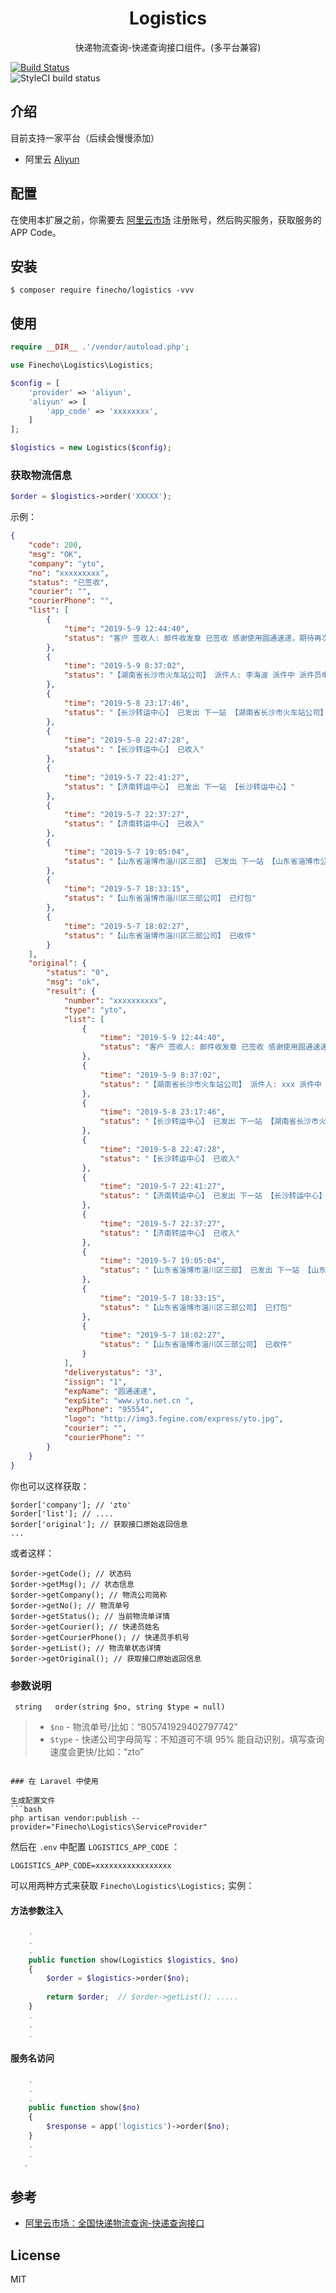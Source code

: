 <h1 align="center">Logistics</h1>

<p align="center">快递物流查询-快递查询接口组件。(多平台兼容)</p>	

 [![Build Status](https://travis-ci.org/finecho/logistics.svg?branch=master)](https://travis-ci.org/finecho/logistics)	
![StyleCI build status](https://github.styleci.io/repos/185047335/shield) 	

 ## 介绍
 
 目前支持一家平台（后续会慢慢添加）
 
 * 阿里云 [Aliyun](https://homenew.console.aliyun.com/)
 
 ## 配置	
 
 在使用本扩展之前，你需要去 [阿里云市场](https://homenew.console.aliyun.com/) 注册账号，然后购买服务，获取服务的 APP Code。	

 ## 安装	

```
$ composer require finecho/logistics -vvv	
```	

 ## 使用	

```php	
require __DIR__ .'/vendor/autoload.php';

use Finecho\Logistics\Logistics;

$config = [
    'provider' => 'aliyun',
    'aliyun' => [
        'app_code' => 'xxxxxxxx',
    ]
];

$logistics = new Logistics($config);
```	

 ###  获取物流信息	

```php	
$order = $logistics->order('XXXXX');	
```	
示例：	

```json	
{
    "code": 200,
    "msg": "OK",
    "company": "yto",
    "no": "xxxxxxxxx",
    "status": "已签收",
    "courier": "",
    "courierPhone": "",
    "list": [
        {
            "time": "2019-5-9 12:44:40",
            "status": "客户 签收人: 邮件收发章 已签收 感谢使用圆通速递，期待再次为您服务"
        },
        {
            "time": "2019-5-9 8:37:02",
            "status": "【湖南省长沙市火车站公司】 派件人: 李海波 派件中 派件员电话18684822604"
        },
        {
            "time": "2019-5-8 23:17:46",
            "status": "【长沙转运中心】 已发出 下一站 【湖南省长沙市火车站公司】"
        },
        {
            "time": "2019-5-8 22:47:28",
            "status": "【长沙转运中心】 已收入"
        },
        {
            "time": "2019-5-7 22:41:27",
            "status": "【济南转运中心】 已发出 下一站 【长沙转运中心】"
        },
        {
            "time": "2019-5-7 22:37:27",
            "status": "【济南转运中心】 已收入"
        },
        {
            "time": "2019-5-7 19:05:04",
            "status": "【山东省淄博市淄川区三部】 已发出 下一站 【山东省淄博市公司】"
        },
        {
            "time": "2019-5-7 18:33:15",
            "status": "【山东省淄博市淄川区三部公司】 已打包"
        },
        {
            "time": "2019-5-7 18:02:27",
            "status": "【山东省淄博市淄川区三部公司】 已收件"
        }
    ],
    "original": {
        "status": "0",
        "msg": "ok",
        "result": {
            "number": "xxxxxxxxxx",
            "type": "yto",
            "list": [
                {
                    "time": "2019-5-9 12:44:40",
                    "status": "客户 签收人: 邮件收发章 已签收 感谢使用圆通速递，期待再次为您服务"
                },
                {
                    "time": "2019-5-9 8:37:02",
                    "status": "【湖南省长沙市火车站公司】 派件人: xxx 派件中 派件员电话xxxx"
                },
                {
                    "time": "2019-5-8 23:17:46",
                    "status": "【长沙转运中心】 已发出 下一站 【湖南省长沙市火车站公司】"
                },
                {
                    "time": "2019-5-8 22:47:28",
                    "status": "【长沙转运中心】 已收入"
                },
                {
                    "time": "2019-5-7 22:41:27",
                    "status": "【济南转运中心】 已发出 下一站 【长沙转运中心】"
                },
                {
                    "time": "2019-5-7 22:37:27",
                    "status": "【济南转运中心】 已收入"
                },
                {
                    "time": "2019-5-7 19:05:04",
                    "status": "【山东省淄博市淄川区三部】 已发出 下一站 【山东省淄博市公司】"
                },
                {
                    "time": "2019-5-7 18:33:15",
                    "status": "【山东省淄博市淄川区三部公司】 已打包"
                },
                {
                    "time": "2019-5-7 18:02:27",
                    "status": "【山东省淄博市淄川区三部公司】 已收件"
                }
            ],
            "deliverystatus": "3",
            "issign": "1",
            "expName": "圆通速递",
            "expSite": "www.yto.net.cn ",
            "expPhone": "95554",
            "logo": "http://img3.fegine.com/express/yto.jpg",
            "courier": "",
            "courierPhone": ""
        }
    }
}
```	
你也可以这样获取：

```
$order['company']; // 'zto'
$order['list']; // ....
$order['original']; // 获取接口原始返回信息
...

```

或者这样：

```
$order->getCode(); // 状态码
$order->getMsg(); // 状态信息
$order->getCompany(); // 物流公司简称
$order->getNo(); // 物流单号
$order->getStatus(); // 当前物流单详情
$order->getCourier(); // 快递员姓名
$order->getCourierPhone(); // 快递员手机号
$order->getList(); // 物流单状态详情
$order->getOriginal(); // 获取接口原始返回信息
```


### 参数说明	

```	
 string   order(string $no, string $type = null)	
```	

> - `$no` - 物流单号/比如：“805741929402797742”	
> - `$type` - 快递公司字母简写：不知道可不填 95% 能自动识别，填写查询速度会更快/比如：“zto”	
```	

### 在 Laravel 中使用	

生成配置文件
```bash
php artisan vendor:publish --provider="Finecho\Logistics\ServiceProvider"
```	

然后在 `.env` 中配置 `LOGISTICS_APP_CODE` ：	

```env	
LOGISTICS_APP_CODE=xxxxxxxxxxxxxxxxx	
```

可以用两种方式来获取 `Finecho\Logistics\Logistics;` 实例：	

#### 方法参数注入	

```php	
    .	
    .	
    .	
    public function show(Logistics $logistics, $no) 	
    {	
        $order = $logistics->order($no);
        
        return $order;	// $order->getList(); .....
    }	
    .	
    .	
    .	
```	

#### 服务名访问	

```php	
    .	
    .	
    .	
    public function show($no) 	
    {	
        $response = app('logistics')->order($no);	
    }	
    .	
    .	
   .	
 ```	

## 参考	

- [阿里云市场：全国快递物流查询-快递查询接口](https://market.aliyun.com/products/56928004/cmapi021863.html?spm=5176.2020520132.101.2.7cd87218IbLYU3#sku=yuncode1586300000)	

## License	

MIT
